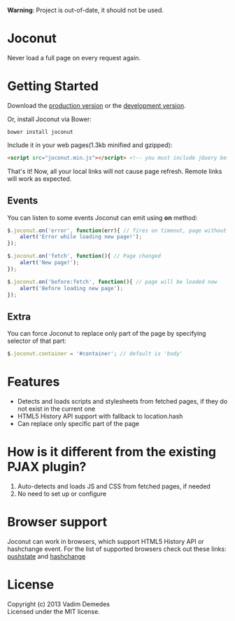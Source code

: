 **Warning**: Project is out-of-date, it should not be used.

# Joconut

Never load a full page on every request again.

# Getting Started
Download the [production version][min] or the [development version][max].

[min]: https://raw.github.com/vdemedes/joconut/master/dist/joconut.min.js
[max]: https://raw.github.com/vdemedes/joconut/master/dist/joconut.js

Or, install Joconut via Bower:

```
bower install joconut
```

Include it in your web pages(1.3kb minified and gzipped):

```html
<script src="joconut.min.js"></script> <!-- you must include jQuery before that -->
```

That's it! Now, all your local links will not cause page refresh. Remote links will work as expected.

## Events

You can listen to some events Joconut can emit using **on** method:
```javascript
$.joconut.on('error', function(err){ // fires on timeout, page without <body>, invalid requests
	alert('Error while loading new page!');
});

$.joconut.on('fetch', function(){ // Page changed
	alert('New page!');
});

$.joconut.on('before:fetch', function(){ // page will be loaded now
	alert('Before loading new page');
});
```

## Extra

You can force Joconut to replace only part of the page by specifying selector of that part:

```javascript
$.joconut.container = '#container'; // default is 'body'
```

# Features

- Detects and loads scripts and stylesheets from fetched pages, if they do not exist in the current one
- HTML5 History API support with fallback to location.hash
- Can replace only specific part of the page

# How is it different from the existing PJAX plugin?

1. Auto-detects and loads JS and CSS from fetched pages, if needed
2. No need to set up or configure

# Browser support

[pushstate]: http://caniuse.com/#search=pushstate
[hashchange]: http://caniuse.com/#search=hashchange

Joconut can work in browsers, which support HTML5 History API or hashchange event. For the list of supported browsers check out these links: [pushstate][pushstate] and [hashchange][hashchange]

# License

Copyright (c) 2013 Vadim Demedes  
Licensed under the MIT license.